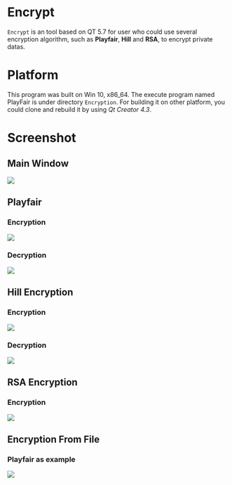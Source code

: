# Encrypt

`Encrypt` is an tool based on QT 5.7 for user who could use several encryption algorithm, such as **Playfair**, **Hill** and **RSA**, to encrypt private datas.

# Platform

This program was built on Win 10, x86_64. The execute program named PlayFair is under directory `Encryption`.
For building it on other platform, you could clone and rebuild it by using *Qt Creator 4.3*.

# Screenshot

## Main Window

![](./images/test-images/初始界面.png)

## Playfair 

### Encryption

![](./images/test-images/playfair加密.png)

### Decryption

![](./images/test-images/playfair解密.png)

## Hill Encryption

### Encryption

![](./images/test-images/Hill加密.png)

### Decryption

![](./images/test-images/Hill解密.png)

## RSA Encryption

### Encryption

![](./images/test-images/RSA加密.png)

## Encryption From File

### Playfair as example
![](./images/test-images/playfair加密文件.png)


